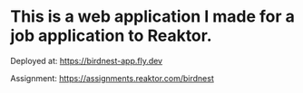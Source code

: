 # This is a web application I made for a job application to Reaktor.
Deployed at: https://birdnest-app.fly.dev

Assignment: https://assignments.reaktor.com/birdnest
